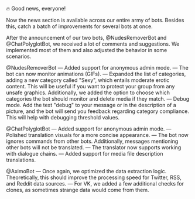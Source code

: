 🔥 Good news, everyone!

Now the news section is available across our entire army of bots. Besides this, catch a batch of improvements for several bots at once.

After the announcement of our two bots, @NudesRemoverBot and @ChatPolyglotBot, we received a lot of comments and suggestions. We implemented most of them and also adjusted the behavior in some scenarios.

@NudesRemoverBot
— Added support for anonymous admin mode.
— The bot can now monitor animations (GIFs).
— Expanded the list of categories, adding a new category called "Sexy", which entails moderate erotic content. This will be useful if you want to protect your group from any unsafe graphics. Additionally, we added the option to choose which categories the bot should monitor and delete media if they match.
— Debug mode. Add the text "debug" to your message or in the description of a picture, and the bot will send you feedback regarding category compliance. This will help with debugging threshold values.

@ChatPolyglotBot
— Added support for anonymous admin mode.
— Polished translation visuals for a more concise appearance.
— The bot now ignores commands from other bots. Additionally, messages mentioning other bots will not be translated.
— The translator now supports working with dialogue chains.
— Added support for media file description translations.

@AximoBot
— Once again, we optimized the data extraction logic. Theoretically, this should improve the processing speed for Twitter, RSS, and Reddit data sources.
— For VK, we added a few additional checks for clones, as sometimes strange data would come from them.
